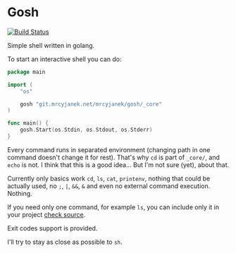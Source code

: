 # Gosh

[![Build Status](https://ci.mrcyjanek.net/badge/8fba18c1?branch=master)](https://ci.mrcyjanek.net/repos/365)

Simple shell written in golang.

To start an interactive shell you can do:

```go
package main

import (
	"os"

	gosh "git.mrcyjanek.net/mrcyjanek/gosh/_core"
)

func main() {
	gosh.Start(os.Stdin, os.Stdout, os.Stderr)
}
```

Every command runs in separated environment (changing path in one command doesn't change it for rest). That's why `cd` is part of `_core/`, and `echo` is not. I think that this is a good idea... But I'm not sure (yet), about that.

Currently only basics work `cd`, `ls`, `cat`, `printenv`, nothing that could be actually used, no `;`, `|`, `&&`, `&` and even no external command execution. Nothing.

If you need only one command, for example `ls`, you can include only it in your project [check source](https://git.mrcyjanek.net/mrcyjanek/gosh/src/branch/master/ls/main.go).

Exit codes support is provided.

I'll try to stay as close as possible to `sh`.